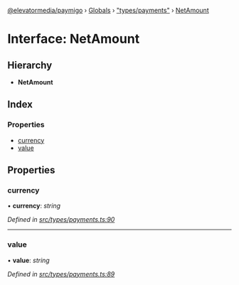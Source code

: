 [@elevatormedia/paymigo](../README.md) › [Globals](../globals.md) › ["types/payments"](../modules/_types_payments_.md) › [NetAmount](_types_payments_.netamount.md)

# Interface: NetAmount

## Hierarchy

-   **NetAmount**

## Index

### Properties

-   [currency](_types_payments_.netamount.md#currency)
-   [value](_types_payments_.netamount.md#value)

## Properties

### currency

• **currency**: _string_

_Defined in [src/types/payments.ts:90](https://github.com/ELEVATORmedia/paymigo/blob/3f5d74d/src/types/payments.ts#L90)_

---

### value

• **value**: _string_

_Defined in [src/types/payments.ts:89](https://github.com/ELEVATORmedia/paymigo/blob/3f5d74d/src/types/payments.ts#L89)_
